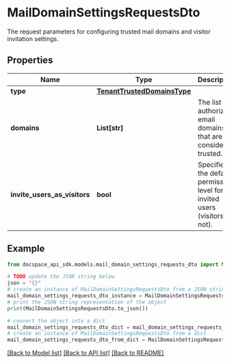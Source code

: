 # MailDomainSettingsRequestsDto
The request parameters for configuring trusted mail domains and visitor invitation settings.

## Properties

Name | Type | Description | Notes
------------ | ------------- | ------------- | -------------
**type** | [**TenantTrustedDomainsType**](TenantTrustedDomainsType.md) |  | 
**domains** | **List[str]** | The list of authorized email domains that are considered trusted. | 
**invite_users_as_visitors** | **bool** | Specifies the default permission level for the invited users (visitors or not). | 

## Example

```python
from docspace_api_sdk.models.mail_domain_settings_requests_dto import MailDomainSettingsRequestsDto

# TODO update the JSON string below
json = "{}"
# create an instance of MailDomainSettingsRequestsDto from a JSON string
mail_domain_settings_requests_dto_instance = MailDomainSettingsRequestsDto.from_json(json)
# print the JSON string representation of the object
print(MailDomainSettingsRequestsDto.to_json())

# convert the object into a dict
mail_domain_settings_requests_dto_dict = mail_domain_settings_requests_dto_instance.to_dict()
# create an instance of MailDomainSettingsRequestsDto from a dict
mail_domain_settings_requests_dto_from_dict = MailDomainSettingsRequestsDto.from_dict(mail_domain_settings_requests_dto_dict)
```
[[Back to Model list]](../README.md#documentation-for-models) [[Back to API list]](../README.md#documentation-for-api-endpoints) [[Back to README]](../README.md)


